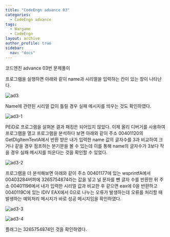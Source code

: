 ```yaml
---
title: "CodeEngn advance 03"
categories:
  - CodeEngn advance
tags:
  - Wargame
  - CodeEngn
layout: archive
author_profile: true
sidebar:
  nav: "docs"
---
```


코드엔진 advance 03번 문제풀이

프로그램을 실행하면 아래와 같이 name과 시리얼을 입력하는 칸이 있는 창이 나타난다.

![ad3](https://user-images.githubusercontent.com/91646923/135477189-84f1751b-cdc0-4ac6-a838-4ee564629d7d.JPG)

Name에 관련된 시리얼 값이 틀릴 경우 실패 메시지를 띄우는 것도 확인하였다.

![ad3-1](https://user-images.githubusercontent.com/91646923/135477202-2fdd93ae-7a00-4fd2-8c0f-67cbe57760e3.JPG)

PEiD로 프로그램을 살펴본 결과 패킹은 되어있지 않았다. 이제 올리 디버거를 사용하여 프로그램을 열고 프로그램을 분석하다 보면 아래와 같이 주소 00401120의 GetDlgItemTextA에서 반환 받은 내가 입력한 name 값의 글자수를 3과 비교하여 크거나 같을 경우 점프하는 분기문을 볼 수 있는데 이를 통해 name의 글자수가 3보다 작을 경우 실패 메시지를 띄운다는 것을 확인할 수 있었다.

![ad3-2](https://user-images.githubusercontent.com/91646923/135477213-2c444cee-5e27-44f8-9513-49d2920f667b.JPG)

프로그램을 더 분석해보면 아래와 같이 주소 00401177에 있는 wsprintfA에서 00403284버퍼에 3265754874라는 값을 넣고 널 문자를 뺀 글자 수를 반환한 뒤 주소 00401196에서 내가 입력한 시리얼 값과 비교한 후 같으면 eax에 0을 반환하고 0040119C에 있는 IDIV EAX에서 0으로 나누는 오류가 발생하는데 오류를 처리할 때 발생하는 예외처리 메시지가 바로 성공 메시지임을 확인하였다.

![ad3-3](https://user-images.githubusercontent.com/91646923/135477226-1d2b8054-54c1-4708-b85d-31cbb085254b.JPG)

![ad3-4](https://user-images.githubusercontent.com/91646923/135477233-2caeea94-2a34-4574-bd0c-bb0497ecb38b.JPG)

플래그는 3265754874인 것을 확인하였다.


